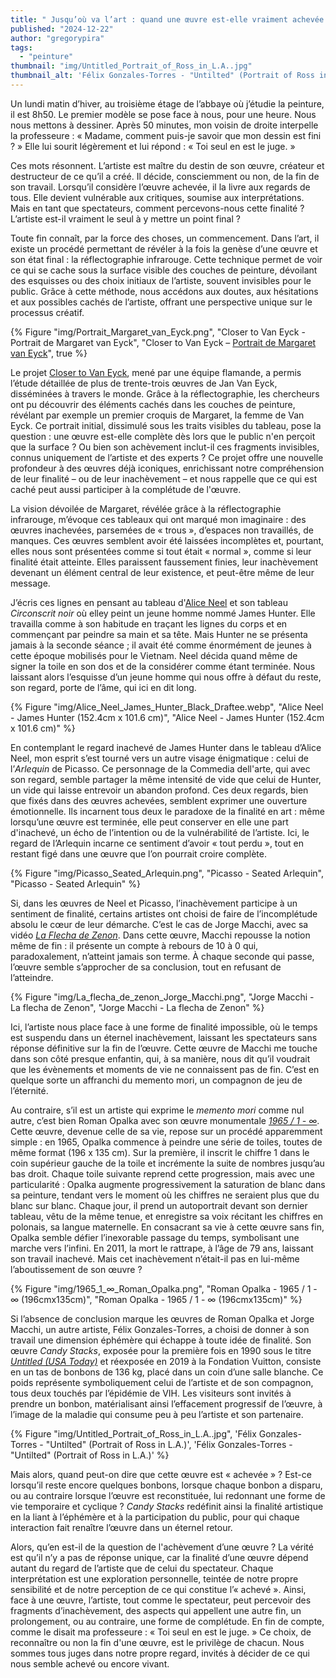 ```yaml
---
title: " Jusqu’où va l’art : quand une œuvre est-elle vraiment achevée ?"
published: "2024-12-22"
author: "gregorypira"
tags: 
  - "peinture"
thumbnail: "img/Untitled_Portrait_of_Ross_in_L.A..jpg"
thumbnail_alt: 'Félix Gonzales-Torres - "Untilted" (Portrait of Ross in L.A.)'
---
```



Un lundi matin d’hiver, au troisième étage de l’abbaye où j’étudie la peinture, il est 8h50. Le premier modèle se pose face à nous, pour une heure. Nous nous mettons à dessiner. Après 50 minutes, mon voisin de droite interpelle la professeure : « Madame, comment puis-je savoir que mon dessin est fini ? » Elle lui sourit légèrement et lui répond : « Toi seul en est le juge. »

Ces mots résonnent. L’artiste est maître du destin de son œuvre, créateur et destructeur de ce qu’il a créé. Il décide, consciemment ou non, de la fin de son travail. Lorsqu’il considère l’œuvre achevée, il la livre aux regards de tous. Elle devient vulnérable aux critiques, soumise aux interprétations. Mais en tant que spectateurs, comment percevons-nous cette finalité ? L’artiste est-il vraiment le seul à y mettre un point final ?

Toute fin connaît, par la force des choses, un commencement. Dans l’art, il existe un procédé permettant de révéler à la fois la genèse d’une œuvre et son état final : la réflectographie infrarouge. Cette technique permet de voir ce qui se cache sous la surface visible des couches de peinture, dévoilant des esquisses ou des choix initiaux de l’artiste, souvent invisibles pour le public. Grâce à cette méthode, nous accédons aux doutes, aux hésitations et aux possibles cachés de l’artiste, offrant une perspective unique sur le processus créatif. 

{% Figure "img/Portrait_Margaret_van_Eyck.png", "Closer to Van Eyck - Portrait de Margaret van Eyck", "Closer to Van Eyck – <a href='https://closertovaneyck.kikirpa.be/verona/#viewer/rep1=2&id1=8949c7560cf951235e2f8baad45f3644' target='_blank' rel='noopener noreferrer'>Portrait de Margaret van Eyck</a>", true %}

Le projet <a href="https://closertovaneyck.kikirpa.be/" target="_blank">Closer to Van Eyck</a>, mené par une équipe flamande, a permis l’étude détaillée de plus de trente-trois œuvres de Jan Van Eyck, disséminées à travers le monde. Grâce à la réflectographie, les chercheurs ont pu découvrir des éléments cachés dans les couches de peinture, révélant par exemple un premier croquis de Margaret, la femme de Van Eyck. Ce portrait initial, dissimulé sous les traits visibles du tableau, pose la question : une œuvre est-elle complète dès lors que le public n'en perçoit que la surface ? Ou bien son achèvement inclut-il ces fragments invisibles, connus uniquement de l’artiste et des experts ? Ce projet offre une nouvelle profondeur à des œuvres déjà iconiques, enrichissant notre compréhension de leur finalité – ou de leur inachèvement – et nous rappelle que ce qui est caché peut aussi participer à la complétude de l'œuvre.

La vision dévoilée de Margaret, révélée grâce à la réflectographie infrarouge, m’évoque ces tableaux qui ont marqué mon imaginaire : des œuvres inachevées, parsemées de « trous », d’espaces non travaillés, de manques. Ces œuvres semblent avoir été laissées incomplètes et, pourtant, elles nous sont présentées comme si tout était « normal », comme si leur finalité était atteinte. Elles paraissent faussement finies, leur inachèvement devenant un élément central de leur existence, et peut-être même de leur message.

J’écris ces lignes en pensant au tableau d'<a href="https://fr.wikipedia.org/wiki/Alice_Neel" target="_blank">Alice Neel</a> et son tableau *Circonscrit noir* où elley peint un jeune homme nommé James Hunter. Elle travailla comme à son habitude en traçant les lignes du corps et en commençant par peindre sa main et sa tête. Mais Hunter ne se présenta jamais à la seconde séance ; il avait été comme énormément de jeunes à cette époque mobilisés pour le Vietnam. Neel décida quand même de signer la toile en son dos et de la considérer comme étant terminée. Nous laissant alors l’esquisse d’un jeune homme qui nous offre à défaut du reste, son regard, porte de l’âme, qui ici en dit long. 

{% Figure "img/Alice_Neel_James_Hunter_Black_Draftee.webp", "Alice Neel - James Hunter (152.4cm x 101.6 cm)", "Alice Neel - James Hunter (152.4cm x 101.6 cm)" %}

En contemplant le regard inachevé de James Hunter dans le tableau d’Alice Neel, mon esprit s’est tourné vers un autre visage énigmatique : celui de l’*Arlequin* de Picasso. Ce personnage de la Commedia dell'arte, qui avec son regard, semble partager la même intensité de vide que celui de Hunter, un vide qui laisse entrevoir un abandon profond. Ces deux regards, bien que fixés dans des œuvres achevées, semblent exprimer une ouverture émotionnelle. Ils incarnent tous deux le paradoxe de la finalité en art : même lorsqu’une œuvre est terminée, elle peut conserver en elle une part d'inachevé, un écho de l’intention ou de la vulnérabilité de l’artiste. Ici, le regard de l’Arlequin incarne ce sentiment d’avoir « tout perdu », tout en restant figé dans une œuvre que l’on pourrait croire complète.

{% Figure "img/Picasso_Seated_Arlequin.png", "Picasso - Seated Arlequin", "Picasso - Seated Arlequin" %}

Si, dans les œuvres de Neel et Picasso, l’inachèvement participe à un sentiment de finalité, certains artistes ont choisi de faire de l’incomplétude absolu le cœur de leur démarche. C’est le cas de Jorge Macchi, avec sa vidéo <a href="https://www.jorgemacchi.com/es/obras/252/la-flecha-del-zenon
" target="_blank">*La Flecha de Zenon*</a>. Dans cette œuvre, Macchi repousse la notion même de fin : il présente un compte à rebours de 10 à 0 qui, paradoxalement, n’atteint jamais son terme. À chaque seconde qui passe, l’œuvre semble s’approcher de sa conclusion, tout en refusant de l’atteindre. 

{% Figure "img/La_flecha_de_zenon_Jorge_Macchi.png", "Jorge Macchi - La flecha de Zenon", "Jorge Macchi - La flecha de Zenon" %}

Ici, l’artiste nous place face à une forme de finalité impossible, où le temps est suspendu dans un éternel inachèvement, laissant les spectateurs sans réponse définitive sur la fin de l’œuvre. Cette œuvre de Macchi me touche dans son côté presque enfantin, qui, à sa manière, nous dit qu’il voudrait que les évènements et moments de vie ne connaissent pas de fin. C’est en quelque sorte un affranchi du memento mori, un compagnon de jeu de l’éternité. 

Au contraire, s’il est un artiste qui exprime le *memento mori* comme nul autre, c’est bien Roman Opalka avec son œuvre monumentale <a href="https://www.centrepompidou.fr/fr/ressources/oeuvre/c7jo8G" target="_blank">*1965 / 1 - ∞*</a>. Cette œuvre, devenue celle de sa vie, repose sur un procédé apparemment simple : en 1965, Opalka commence à peindre une série de toiles, toutes de même format (196 x 135 cm). Sur la première, il inscrit le chiffre 1 dans le coin supérieur gauche de la toile et incrémente la suite de nombres jusqu’au bas droit. Chaque toile suivante reprend cette progression, mais avec une particularité : Opalka augmente progressivement la saturation de blanc dans sa peinture, tendant vers le moment où les chiffres ne seraient plus que du blanc sur blanc. Chaque jour, il prend un autoportrait devant son dernier tableau, vêtu de la même tenue, et enregistre sa voix récitant les chiffres en polonais, sa langue maternelle. En consacrant sa vie à cette œuvre sans fin, Opalka semble défier l’inexorable passage du temps, symbolisant une marche vers l’infini. En 2011, la mort le rattrape, à l’âge de 79 ans, laissant son travail inachevé. Mais cet inachèvement n’était-il pas en lui-même l’aboutissement de son œuvre ? 

{% Figure "img/1965_1_∞_Roman_Opalka.png", "Roman Opalka - 1965 / 1 - ∞ (196cmx135cm)", "Roman Opalka - 1965 / 1 - ∞ (196cmx135cm)" %}

Si l’absence de conclusion marque les œuvres de Roman Opalka et Jorge Macchi, un autre artiste, Félix Gonzales-Torres, a choisi de donner à son travail une dimension éphémère qui échappe à toute idée de finalité. Son œuvre *Candy Stacks*, exposée pour la première fois en 1990 sous le titre <a href="https://www.felixgonzalez-torresfoundation.org/works/untitled-usa-today" target="_blank">*Untitled (USA Today)*</a> et réexposée en 2019 à la Fondation Vuitton, consiste en un tas de bonbons de 136 kg, placé dans un coin d’une salle blanche. Ce poids représente symboliquement celui de l’artiste et de son compagnon, tous deux touchés par l’épidémie de VIH. Les visiteurs sont invités à prendre un bonbon, matérialisant ainsi l’effacement progressif de l’œuvre, à l’image de la maladie qui consume peu à peu l’artiste et son partenaire. 

{% Figure "img/Untitled_Portrait_of_Ross_in_L.A..jpg", 'Félix Gonzales-Torres - "Untilted" (Portrait of Ross in L.A.)', 'Félix Gonzales-Torres - "Untilted" (Portrait of Ross in L.A.)' %}

Mais alors, quand peut-on dire que cette œuvre est « achevée » ? Est-ce lorsqu’il reste encore quelques bonbons, lorsque chaque bonbon a disparu, ou au contraire lorsque l’œuvre est reconstituée, lui redonnant une forme de vie temporaire et cyclique ? *Candy Stacks* redéfinit ainsi la finalité artistique en la liant à l’éphémère et à la participation du public, pour qui chaque interaction fait renaître l’œuvre dans un éternel retour.

Alors, qu’en est-il de la question de l'achèvement d’une œuvre ? La vérité est qu’il n’y a pas de réponse unique, car la finalité d’une œuvre dépend autant du regard de l’artiste que de celui du spectateur. Chaque interprétation est une exploration personnelle, teintée de notre propre sensibilité et de notre perception de ce qui constitue l’« achevé ». Ainsi, face à une œuvre, l’artiste, tout comme le spectateur, peut percevoir des fragments d’inachèvement, des aspects qui appellent une autre fin, un prolongement, ou au contraire, une forme de complétude. En fin de compte, comme le disait ma professeure : « Toi seul en est le juge. » Ce choix, de reconnaître ou non la fin d'une œuvre, est le privilège de chacun. Nous sommes tous juges dans notre propre regard, invités à décider de ce qui nous semble achevé ou encore vivant.
